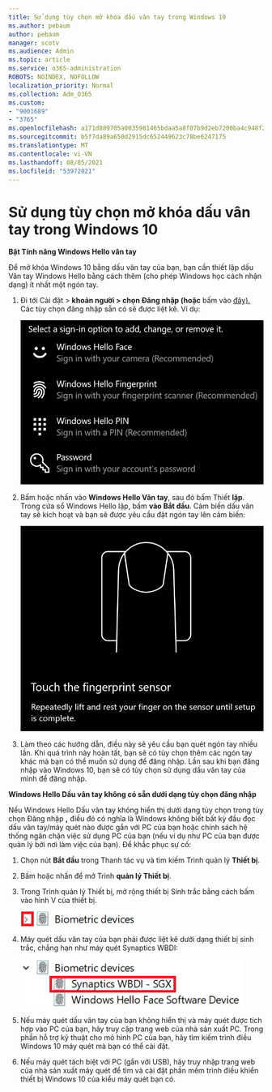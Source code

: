 ```yaml
---
title: Sử dụng tùy chọn mở khóa dấu vân tay trong Windows 10
ms.author: pebaum
author: pebaum
manager: scotv
ms.audience: Admin
ms.topic: article
ms.service: o365-administration
ROBOTS: NOINDEX, NOFOLLOW
localization_priority: Normal
ms.collection: Adm_O365
ms.custom:
- "9001689"
- "3765"
ms.openlocfilehash: a171d889705a0035981465bdaa5a8f07b9d2eb7200ba4c948f2aaccbf2cc0a21
ms.sourcegitcommit: b5f7da89a650d2915dc652449623c78be6247175
ms.translationtype: MT
ms.contentlocale: vi-VN
ms.lasthandoff: 08/05/2021
ms.locfileid: "53972021"
---
```

# <a name="use-fingerprint-unlock-option-in-windows-10"></a>Sử dụng tùy chọn mở khóa dấu vân tay trong Windows 10

**Bật Tính năng Windows Hello vân tay**

Để mở khóa Windows 10 bằng dấu vân tay của bạn, bạn cần thiết lập dấu Vân tay Windows Hello bằng cách thêm (cho phép Windows học cách nhận dạng) ít nhất một ngón tay. 

1. Đi tới Cài đặt > **khoản người > chọn Đăng nhập (hoặc** bấm vào [đây).](ms-settings:signinoptions?activationSource=GetHelp) Các tùy chọn đăng nhập sẵn có sẽ được liệt kê. Ví dụ:

    ![Tùy chọn đăng nhập.](media/sign-in-options.png)

2. Bấm hoặc nhấn vào **Windows Hello Vân tay**, sau đó bấm Thiết **lập**. Trong cửa sổ Windows Hello lập, bấm **vào Bắt đầu**. Cảm biến dấu vân tay sẽ kích hoạt và bạn sẽ được yêu cầu đặt ngón tay lên cảm biến:

   ![Cảm biến dấu vân tay.](media/fingerprint-sensor.png)

3. Làm theo các hướng dẫn, điều này sẽ yêu cầu bạn quét ngón tay nhiều lần. Khi quá trình này hoàn tất, bạn sẽ có tùy chọn thêm các ngón tay khác mà bạn có thể muốn sử dụng để đăng nhập. Lần sau khi bạn đăng nhập vào Windows 10, bạn sẽ có tùy chọn sử dụng dấu vân tay của mình để đăng nhập.

**Windows Hello Dấu vân tay không có sẵn dưới dạng tùy chọn đăng nhập**

Nếu Windows Hello Dấu vân tay không hiển thị dưới dạng tùy chọn trong tùy chọn Đăng nhập **,** điều đó có nghĩa là Windows không biết bất kỳ đầu đọc dấu vân tay/máy quét nào được gắn với PC của bạn hoặc chính sách hệ thống ngăn chặn việc sử dụng PC của bạn (nếu ví dụ như PC của bạn được quản lý bởi nơi làm việc của bạn). Để khắc phục sự cố: 

1. Chọn nút **Bắt đầu** trong Thanh tác vụ và tìm kiếm Trình quản lý **Thiết bị**.

2. Bấm hoặc nhấn để mở Trình **quản lý Thiết bị**.

3. Trong Trình quản lý Thiết bị, mở rộng thiết bị Sinh trắc bằng cách bấm vào hình V của thiết bị.

   ![Thiết bị sinh trắc.](media/biometric-devices.png)

4. Máy quét dấu vân tay của bạn phải được liệt kê dưới dạng thiết bị sinh trắc, chẳng hạn như máy quét Synaptics WBDI:

   ![Thiết bị sinh trắc.](media/biometric-devices-expanded.png)

5. Nếu máy quét dấu vân tay của bạn không hiển thị và máy quét được tích hợp vào PC của bạn, hãy truy cập trang web của nhà sản xuất PC. Trong phần hỗ trợ kỹ thuật cho mô hình PC của bạn, hãy tìm kiếm trình điều Windows 10 máy quét mà bạn có thể cài đặt.

6. Nếu máy quét tách biệt với PC (gắn với USB), hãy truy nhập trang web của nhà sản xuất máy quét để tìm và cài đặt phần mềm trình điều khiển thiết bị Windows 10 của kiểu máy quét bạn có.
